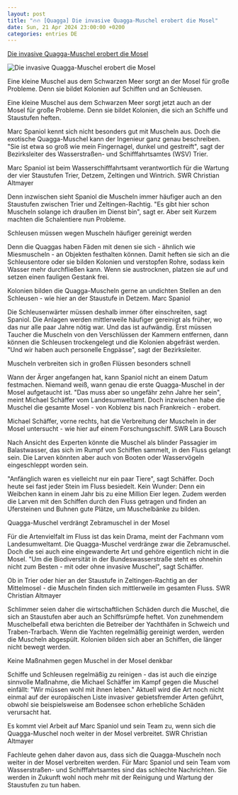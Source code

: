 ```yaml
---
layout: post
title: "🔥🔥 [Quagga] Die invasive Quagga-Muschel erobert die Mosel"
date: Sun, 21 Apr 2024 23:00:00 +0200
categories: entries DE
---
```

[Die invasive Quagga-Muschel erobert die Mosel](https://www.swr.de/swraktuell/rheinland-pfalz/trier/invasive-quagga-muschel-erobert-die-mosel-100.html)

![Die invasive Quagga-Muschel erobert die Mosel](https://www.swr.de/swraktuell/rheinland-pfalz/trier/1713759296833%2Cquagga-muschel-verursacht-probleme-an-der-mosel-100~_v-16x9@2dL_-6c42aff4e68b43c7868c3240d3ebfa29867457da.jpg)

Eine kleine Muschel aus dem Schwarzen Meer sorgt an der Mosel für große Probleme. Denn sie bildet Kolonien auf Schiffen und an Schleusen.

Eine kleine Muschel aus dem Schwarzen Meer sorgt jetzt auch an der Mosel für große Probleme. Denn sie bildet Kolonien, die sich an Schiffe und Staustufen heften.

Marc Spaniol kennt sich nicht besonders gut mit Muscheln aus. Doch die exotische Quagga-Muschel kann der Ingenieur ganz genau beschreiben. "Sie ist etwa so groß wie mein Fingernagel, dunkel und gestreift", sagt der Bezirksleiter des Wasserstraßen- und Schifffahrtsamtes (WSV) Trier.

Marc Spaniol ist beim Wasserschifffahrtsamt verantwortlich für die Wartung der vier Staustufen Trier, Detzem, Zeltingen und Wintrich. SWR Christian Altmayer

Denn inzwischen sieht Spaniol die Muscheln immer häufiger auch an den Staustufen zwischen Trier und Zeltingen-Rachtig. "Es gibt hier schon Muscheln solange ich draußen im Dienst bin", sagt er. Aber seit Kurzem machten die Schalentiere nun Probleme.

Schleusen müssen wegen Muscheln häufiger gereinigt werden

Denn die Quaggas haben Fäden mit denen sie sich - ähnlich wie Miesmuscheln - an Objekten festhalten können. Damit heften sie sich an die Schleusentore oder sie bilden Kolonien und verstopfen Rohre, sodass kein Wasser mehr durchfließen kann. Wenn sie austrocknen, platzen sie auf und setzen einen fauligen Gestank frei.

Kolonien bilden die Quagga-Muscheln gerne an undichten Stellen an den Schleusen - wie hier an der Staustufe in Detzem. Marc Spaniol

Die Schleusenwärter müssen deshalb immer öfter einschreiten, sagt Spaniol. Die Anlagen werden mittlerweile häufiger gereinigt als früher, wo das nur alle paar Jahre nötig war. Und das ist aufwändig. Erst müssen Taucher die Muscheln von den Verschlüssen der Kammern entfernen, dann können die Schleusen trockengelegt und die Kolonien abgefräst werden. "Und wir haben auch personelle Engpässe", sagt der Bezirksleiter.

Muscheln verbreiten sich in großen Flüssen besonders schnell

Wann der Ärger angefangen hat, kann Spaniol nicht an einem Datum festmachen. Niemand weiß, wann genau die erste Quagga-Muschel in der Mosel aufgetaucht ist. "Das muss aber so ungefähr zehn Jahre her sein", meint Michael Schäffer vom Landesumweltamt. Doch inzwischen habe die Muschel die gesamte Mosel - von Koblenz bis nach Frankreich - erobert.

Michael Schäffer, vorne rechts, hat die Verbreitung der Muscheln in der Mosel untersucht - wie hier auf einem Forschungsschiff. SWR Lara Bousch

Nach Ansicht des Experten könnte die Muschel als blinder Passagier im Balastwasser, das sich im Rumpf von Schiffen sammelt, in den Fluss gelangt sein. Die Larven könnten aber auch von Booten oder Wasservögeln eingeschleppt worden sein.

"Anfänglich waren es vielleicht nur ein paar Tiere", sagt Schäffer. Doch heute sei fast jeder Stein im Fluss besiedelt. Kein Wunder: Denn ein Weibchen kann in einem Jahr bis zu eine Million Eier legen. Zudem werden die Larven mit den Schiffen durch den Fluss getragen und finden an Ufersteinen und Buhnen gute Plätze, um Muschelbänke zu bilden.

Quagga-Muschel verdrängt Zebramuschel in der Mosel

Für die Artenvielfalt im Fluss ist das kein Drama, meint der Fachmann vom Landesumweltamt. Die Quagga-Muschel verdränge zwar die Zebramuschel. Doch die sei auch eine eingewanderte Art und gehöre eigentlich nicht in die Mosel. "Um die Biodiversität in der Bundeswasserstraße steht es ohnehin nicht zum Besten - mit oder ohne invasive Muschel", sagt Schäffer.

Ob in Trier oder hier an der Staustufe in Zeltingen-Rachtig an der Mittelmosel - die Muscheln finden sich mittlerweile im gesamten Fluss. SWR Christian Altmayer

Schlimmer seien daher die wirtschaftlichen Schäden durch die Muschel, die sich an Staustufen aber auch an Schiffsrümpfe heftet. Von zunehmendem Muschelbefall etwa berichten die Betreiber der Yachthäfen in Schweich und Traben-Trarbach. Wenn die Yachten regelmäßig gereinigt werden, werden die Muscheln abgespült. Kolonien bilden sich aber an Schiffen, die länger nicht bewegt werden.

Keine Maßnahmen gegen Muschel in der Mosel denkbar

Schiffe und Schleusen regelmäßig zu reinigen - das ist auch die einzige sinnvolle Maßnahme, die Michael Schäffer im Kampf gegen die Muschel einfällt: "Wir müssen wohl mit ihnen leben." Aktuell wird die Art noch nicht einmal auf der europäischen Liste invasiver gebietsfremder Arten geführt, obwohl sie beispielsweise am Bodensee schon erhebliche Schäden verursacht hat.

Es kommt viel Arbeit auf Marc Spaniol und sein Team zu, wenn sich die Quagga-Muschel noch weiter in der Mosel verbreitet. SWR Christian Altmayer

Fachleute gehen daher davon aus, dass sich die Quagga-Muscheln noch weiter in der Mosel verbreiten werden. Für Marc Spaniol und sein Team vom Wasserstraßen- und Schifffahrtsamtes sind das schlechte Nachrichten. Sie werden in Zukunft wohl noch mehr mit der Reinigung und Wartung der Staustufen zu tun haben.

